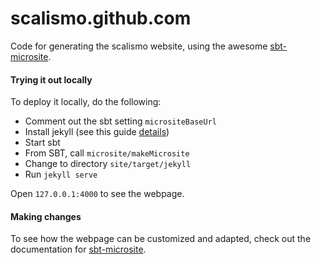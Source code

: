 # scalismo.github.com 

Code for generating the scalismo website, using the awesome [sbt-microsite](https://47deg.github.io/sbt-microsites/).

#### Trying it out locally

To deploy it locally, do the following:

* Comment out the sbt setting ```micrositeBaseUrl```
* Install jekyll (see this guide [details](https://47deg.github.io/sbt-microsites/docs/))
* Start sbt
* From SBT, call ```microsite/makeMicrosite```
* Change to directory ```site/target/jekyll```
* Run ```jekyll serve```

Open ```127.0.0.1:4000``` to see the webpage.
      
      
#### Making changes

To see how the webpage can be customized and adapted, check out the documentation for [sbt-microsite](https://47deg.github.io/sbt-microsites/).
